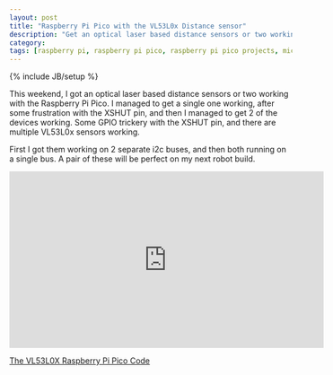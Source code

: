 ```yaml
---
layout: post
title: "Raspberry Pi Pico with the VL53L0x Distance sensor"
description: "Get an optical laser based distance sensors or two working with the Raspberry Pi Pico"
category: 
tags: [raspberry pi, raspberry pi pico, raspberry pi pico projects, micropython, programming, electronics, microcontroller, sensors, robotics]
---
```

{% include JB/setup %}

This weekend, I got an optical laser based distance sensors or two working with the Raspberry Pi Pico. I managed to get a single one working, after some frustration with the XSHUT pin, and then I managed to get 2 of the devices working. Some GPIO trickery with the XSHUT pin, and there are multiple VL53L0x sensors working.

First I got them working on 2 separate i2c buses, and then both running on a single bus. A pair of these will be perfect on my next robot build.

<iframe width="560" height="315" src="https://www.youtube.com/embed/XQrxPcq2tZ8" title="YouTube video player" frameborder="0" allow="accelerometer; autoplay; clipboard-write; encrypted-media; gyroscope; picture-in-picture" allowfullscreen="True"></iframe>

[The VL53L0X Raspberry Pi Pico Code](https://github.com/orionrobots/vl53l0x)
